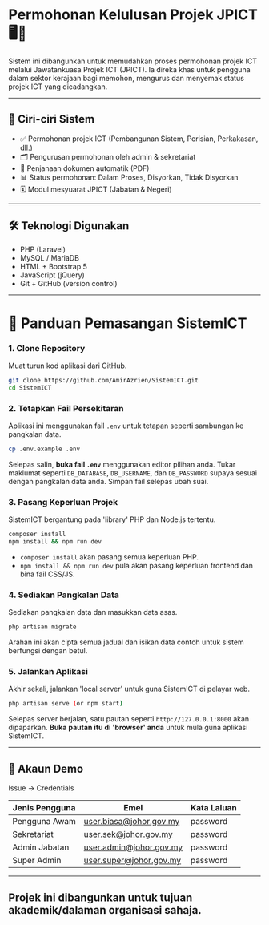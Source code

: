 # Permohonan Kelulusan Projek JPICT 🖥️📄

Sistem ini dibangunkan untuk memudahkan proses permohonan projek ICT melalui Jawatankuasa Projek ICT (JPICT).
Ia direka khas untuk pengguna dalam sektor kerajaan bagi memohon, mengurus dan menyemak status projek ICT yang dicadangkan.

---

## 📁 Ciri-ciri Sistem

- ✅ Permohonan projek ICT (Pembangunan Sistem, Perisian, Perkakasan, dll.)
- 🗂️ Pengurusan permohonan oleh admin & sekretariat
- 📄 Penjanaan dokumen automatik (PDF)
- 📊 Status permohonan: Dalam Proses, Disyorkan, Tidak Disyorkan
- 🗓️ Modul mesyuarat JPICT (Jabatan & Negeri)

---

## 🛠️ Teknologi Digunakan

- PHP (Laravel)
- MySQL / MariaDB
- HTML + Bootstrap 5
- JavaScript (jQuery)
- Git + GitHub (version control)

---


# 🚀 Panduan Pemasangan SistemICT

### 1. Clone Repository

Muat turun kod aplikasi dari GitHub.

```bash
git clone https://github.com/AmirAzrien/SistemICT.git
cd SistemICT
````

### 2. Tetapkan Fail Persekitaran

Aplikasi ini menggunakan fail `.env` untuk tetapan seperti sambungan ke pangkalan data.

```bash
cp .env.example .env
```

Selepas salin, **buka fail `.env`** menggunakan editor pilihan anda. Tukar maklumat seperti `DB_DATABASE`, `DB_USERNAME`, dan `DB_PASSWORD` supaya sesuai dengan pangkalan data anda. Simpan fail selepas ubah suai.

### 3. Pasang Keperluan Projek

SistemICT bergantung pada 'library' PHP dan Node.js tertentu.

```bash
composer install
npm install && npm run dev
```

* `composer install` akan pasang semua keperluan PHP.
* `npm install && npm run dev` pula akan pasang keperluan frontend dan bina fail CSS/JS.

### 4. Sediakan Pangkalan Data

Sediakan pangkalan data dan masukkan data asas.

```bash
php artisan migrate
```

Arahan ini akan cipta semua jadual dan isikan data contoh untuk sistem berfungsi dengan betul.

### 5. Jalankan Aplikasi

Akhir sekali, jalankan 'local server' untuk guna SistemICT di pelayar web.

```bash
php artisan serve (or npm start)
```

Selepas server berjalan, satu pautan seperti `http://127.0.0.1:8000` akan dipaparkan. **Buka pautan itu di 'browser' anda** untuk mula guna aplikasi SistemICT.

---

## 🧪 Akaun Demo

Issue -> Credentials

| Jenis Pengguna | Emel                       | Kata Laluan |
|----------------|----------------------------|-------------|
| Pengguna Awam  | user.biasa@johor.gov.my    | password    |
| Sekretariat    | user.sek@johor.gov.my      | password    |
| Admin Jabatan  | user.admin@johor.gov.my    | password    |
| Super Admin    | user.super@johor.gov.my    | password    |

---

## Projek ini dibangunkan untuk tujuan akademik/dalaman organisasi sahaja.

